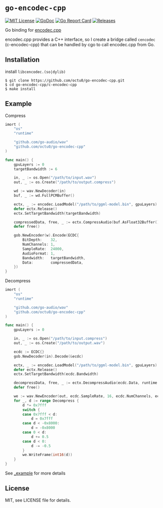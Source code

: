 # `go-encodec-cpp`

[![MIT License](https://img.shields.io/github/license/octu0/go-encodec-cpp)](https://github.com/octu0/go-encodec-cpp/blob/master/LICENSE)
[![GoDoc](https://godoc.org/github.com/octu0/go-encodec-cpp?status.svg)](https://godoc.org/github.com/octu0/go-encodec-cpp)
[![Go Report Card](https://goreportcard.com/badge/github.com/octu0/go-encodec-cpp)](https://goreportcard.com/report/github.com/octu0/go-encodec-cpp)
[![Releases](https://img.shields.io/github/v/release/octu0/go-encodec-cpp)](https://github.com/octu0/go-encodec-cpp/releases)

Go binding for [encodec.cpp](https://github.com/PABannier/encodec.cpp)  

encodec.cpp provides a C++ interface, so I create a bridge called `cencodec` (c-encodec-cpp) that can be handled by cgo to call encodec.cpp from Go.

## Installation

install `libcencodec.(so|dylib)`

```
$ git clone https://github.com/octu0/go-encodec-cpp.git
$ cd go-encodec-cpp/c-encodec-cpp
$ make install
```

## Example

Compress

```go
imort (
	"os"
	"runtime"

	"github.com/go-audio/wav"
	"github.com/octu0/go-encodec-cpp"
)

func main() {
	gpuLayers := 0
	targetBandwidth := 6

	in, _ := os.Open("/path/to/input.wav")
	out, _ := os.Create("/path/to/output.compress")

	wd := wav.NewDecoder(in)
	buf, _ := wd.FullPCMBuffer()

	ectx, _ := encodec.LoadModel("/path/to/ggml-model.bin", gpuLayers)
	defer ectx.Release()
	ectx.SetTargetBandwidth(targetBandwidth)

	compressedData, free, _ := ectx.CompressAudio(buf.AsFloat32Buffer().Data, runtime.NumCPU())
	defer free()

	gob.NewEncoder(w).Encode(ECDC{
		BitDepth:    32,
		NumChannels: 1,
		SampleRate:  24000,
		AudioFormat: 1,
		Bandwidth:   targetBandwidth,
		Data:        compressedData,
	})
}
```

Decompress

```go
imort (
	"os"
	"runtime"

	"github.com/go-audio/wav"
	"github.com/octu0/go-encodec-cpp"
)

func main() {
	gpuLayers := 0

	in, _ := os.Open("/path/to/input.compress")
	out, _ := os.Create("/path/to/output.wav")

	ecdc := ECDC{}
	gob.NewDecoder(in).Decode(&ecdc)

	ectx, _ := encodec.LoadModel("/path/to/ggml-model.bin", gpuLayers)
	defer ectx.Release()
	ectx.SetTargetBandwidth(ecdc.Bandwidth)

	decompressData, free, _ := ectx.DecompressAudio(ecdc.Data, runtime.NumCPU())
	defer free()

	we := wav.NewEncoder(out, ecdc.SampleRate, 16, ecdc.NumChannels, ecdc.AudioFormat)
	for _, d := range Decompress {
		d *= 0x7fff
		switch {
		case 0x7fff < d:
			d = 0x7fff
		case d < -0x8000:
			d = -0x8000
		case 0 < d:
			d += 0.5
		case d < 0:
			d -= -0.5
		}
		we.WriteFrame(int16(d))
	}
}
```

See [_example](https://github.com/octu0/go-encodec-cpp/tree/master/_example) for more details

## License

MIT, see LICENSE file for details.
